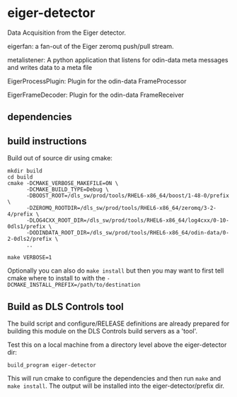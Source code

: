 eiger-detector
=========

Data Acquisition from the Eiger detector.

eigerfan: a fan-out of the Eiger zeromq push/pull stream.

metalistener: A python application that listens for odin-data meta messages and writes data to a meta file

EigerProcessPlugin: Plugin for the odin-data FrameProcessor

EigerFrameDecoder: Plugin for the odin-data FrameReceiver

dependencies
------------



build instructions
------------------

Build out of source dir using cmake:

    mkdir build
    cd build
    cmake -DCMAKE_VERBOSE_MAKEFILE=ON \
          -DCMAKE_BUILD_TYPE=Debug \
          -DBOOST_ROOT=/dls_sw/prod/tools/RHEL6-x86_64/boost/1-48-0/prefix \
          -DZEROMQ_ROOTDIR=/dls_sw/prod/tools/RHEL6-x86_64/zeromq/3-2-4/prefix \
          -DLOG4CXX_ROOT_DIR=/dls_sw/prod/tools/RHEL6-x86_64/log4cxx/0-10-0dls1/prefix \
          -DODINDATA_ROOT_DIR=/dls_sw/prod/tools/RHEL6-x86_64/odin-data/0-2-0dls2/prefix \
          ..

    make VERBOSE=1
    
Optionally you can also do `make install` but then you may want to first tell
cmake where to install to with the `-DCMAKE_INSTALL_PREFIX=/path/to/destination`

Build as DLS Controls tool
--------------------------

The build script and configure/RELEASE definitions are already prepared for
building this module on the DLS Controls build servers as a 'tool'.

Test this on a local machine from a directory level above the eiger-detector dir:

    build_program eiger-detector
    
This will run cmake to configure the dependencies and then run `make` and
`make install`. The output will be installed into the eiger-detector/prefix dir.

